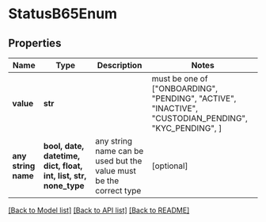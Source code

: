 # StatusB65Enum


## Properties
Name | Type | Description | Notes
------------ | ------------- | ------------- | -------------
**value** | **str** |  |  must be one of ["ONBOARDING", "PENDING", "ACTIVE", "INACTIVE", "CUSTODIAN_PENDING", "KYC_PENDING", ]
**any string name** | **bool, date, datetime, dict, float, int, list, str, none_type** | any string name can be used but the value must be the correct type | [optional]

[[Back to Model list]](../README.md#documentation-for-models) [[Back to API list]](../README.md#documentation-for-api-endpoints) [[Back to README]](../README.md)



